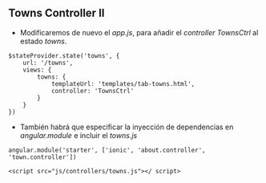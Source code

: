 ## Towns Controller II

- Modificaremos de nuevo el *app.js*, para añadir el *controller TownsCtrl* al estado *towns*.

```
$stateProvider.state('towns', {
    url: '/towns',
    views: {
        towns: {
            templateUrl: 'templates/tab-towns.html',
            controller: 'TownsCtrl'
        }
    }
})
```

- También habrá que especificar la inyección de dependencias en *angular.module* e incluir el *towns.js*

```
angular.module('starter', ['ionic', 'about.controller', 'town.controller'])
```

```
<script src="js/controllers/towns.js"></ script>
```
